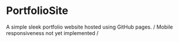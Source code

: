 # PortfolioSite
A simple sleek portfolio website hosted using GitHub pages.
/ Mobile responsiveness not yet implemented / 
